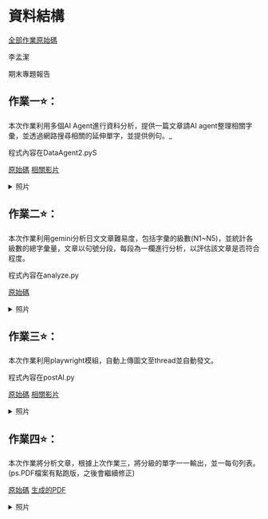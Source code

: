 <h1>資料結構</h1>

[全部作業原始碼](https://github.com/Mariannalee/data-structure)

李孟潔

期末專題報告

<h2>作業一⭐️：</h2>

本次作業利用多個AI Agent進行資料分析，提供一篇文章請AI agent整理相關字彙，並透過網路搜尋相關的延伸單字，並提供例句。_

程式內容在DataAgent2.pyS


[原始碼](https://github.com/Mariannalee/data-structure/blob/main/postAI.py)
 [相關影片](https://youtu.be/YCsPRpge7pY)

<details>
  <summary>照片</summary>

  <img src="https://github.com/user-attachments/assets/f0518a58-74d9-4bd9-a935-7e1342e1f4e9" alt="圖片描述" width="400"/>
</details>

<h2>作業二⭐️：</h2>

本次作業利用gemini分析日文文章難易度，包括字彙的級數(N1~N5)，並統計各級數的總字彙量，文章以句號分段，每段為一欄進行分析，以評估該文章是否符合程度。

程式內容在analyze.py

[原始碼](https://github.com/Mariannalee/data-structure/blob/main/analyze.py)

<details>
  <summary>照片</summary>

  <img src="https://github.com/user-attachments/assets/b42ce8ed-41ed-4b57-bcec-98bce8905b05" alt="圖片描述" width="400"/>
  <img src="https://github.com/user-attachments/assets/bc55513b-8ede-42e2-89ae-37c6926d413c" alt="圖片描述" width="400"/>
</details>

<h2>作業三⭐️：</h2>

本次作業利用playwright模組，自動上傳圖文至thread並自動發文。

程式內容在postAI.py

[原始碼](https://github.com/Mariannalee/data-structure/blob/main/postAI.py)
 [相關影片](https://youtu.be/9vJVQKTaES0)

<details>
<summary>照片</summary>

<img src="https://github.com/user-attachments/assets/0f5c3c49-f6e7-47d0-9de0-10fb7133620f" alt="圖片描述" width="400"/>
</details>

<h2>作業四⭐️：</h2>

本次作業將分析文章，根據上次作業三，將分級的單字一一輸出，並一每句列表。(ps.PDF檔案有點跑版，之後會繼續修正)

[原始碼](https://github.com/Mariannalee/data-structure/blob/main/GetPDF%2B.py)
[生成的PDF](https://github.com/Mariannalee/data-structure/blob/main/%E8%A9%9E%E5%BD%99%E7%AD%89%E7%B4%9A%E5%A0%B1%E5%91%8A.pdf)


<details>
<summary>照片</summary>
<img src="https://github.com/user-attachments/assets/441bc4a7-a234-46e2-9120-f61e5053efb8" alt="圖片描述" width="400"/>
<img src="https://github.com/user-attachments/assets/cc309bac-ed77-4258-bcc9-4d5947cdcf7a" alt="圖片描述" width="400"/>

</details>












